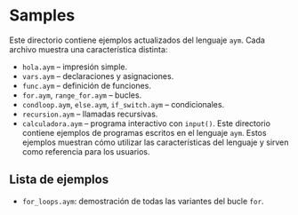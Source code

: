 # Samples

Este directorio contiene ejemplos actualizados del lenguaje `aym`. Cada archivo muestra una característica distinta:

- `hola.aym` – impresión simple.
- `vars.aym` – declaraciones y asignaciones.
- `func.aym` – definición de funciones.
- `for.aym`, `range_for.aym` – bucles.
- `condloop.aym`, `else.aym`, `if_switch.aym` – condicionales.
- `recursion.aym` – llamadas recursivas.
- `calculadora.aym` – programa interactivo con `input()`.
Este directorio contiene ejemplos de programas escritos en el lenguaje `aym`. Estos ejemplos muestran cómo utilizar las características del lenguaje y sirven como referencia para los usuarios.

## Lista de ejemplos

- `for_loops.aym`: demostración de todas las variantes del bucle `for`.
